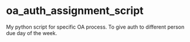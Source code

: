 # oa_auth_assignment_script
My python script for specific OA process. To give auth to different person due day of the week.
